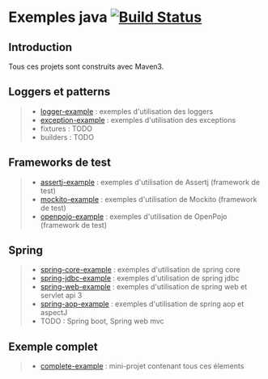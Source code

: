 Exemples java [![Build Status](https://travis-ci.org/Eulbobo/java-samples.svg?branch=master)](https://travis-ci.org/Eulbobo/java-samples)
===================

Introduction
-------------
Tous ces projets sont construits avec Maven3.

Loggers et patterns
-------------
> - [logger-example](logger-example) : exemples d'utilisation des loggers
> - [exception-example](exception-example) : exemples d'utilisation des exceptions
> - fixtures : TODO
> - builders : TODO

Frameworks de test
-------------
> - [assertj-example](assertj-example) : exemples d'utilisation de Assertj (framework de test)
> - [mockito-example](mockito-example) : exemples d'utilisation de Mockito (framework de test)
> - [openpojo-example](openpojo-example) : exemples d'utilisation de OpenPojo (framework de test)

Spring
-------------
> - [spring-core-example](spring-core-example) : exemples d'utilisation de spring core
> - [spring-jdbc-example](spring-jdbc-example) : exemples d'utilisation de spring jdbc
> - [spring-web-example](spring-web-example) : exemples d'utilisation de spring web et servlet api 3
> - [spring-aop-example](spring-aop-example) : exemples d'utilisation de spring aop et aspectJ
> - TODO : Spring boot, Spring web mvc

Exemple complet
-------------
> - [complete-example](complete-example) : mini-projet contenant tous ces élements

